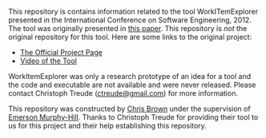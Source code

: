 This repository is contains information related to the tool WorkITemExplorer presented in the International Conference on Software Engineering, 2012.
The tool was originally presented in [this paper](http://dl.acm.org/citation.cfm?id=2337429).
This repository is _not_ the original repository for this tool. Here are some links to the original project:

* [The Official Project Page](http://ctreude.ca/2012/04/03/workitemexplorer/)
* [Video of the Tool](https://youtu.be/9TJ_jk83jvU)

WorkItemExplorer was only a research prototype of an idea for a tool and the code and executable are not available and were never released. Please contact Christoph Treude (ctreude@gmail.com) for more information.

This repository was constructed by [Chris Brown](https://github.com/chbrown13) under the supervision of [Emerson Murphy-Hill](https://github.com/CaptainEmerson). Thanks to Christoph Treude for providing their tool to us for this project and their help establishing this repository. 
